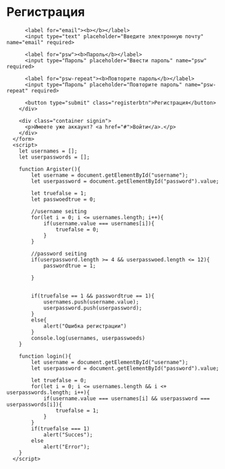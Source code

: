 <!DOCTYPE html>
<html lang="en">
<head>
    <meta charset="UTF-8">
    <meta http-equiv="X-UA-Compatible" content="IE=edge">
    <meta name="viewport" content="width=device-width, initial-scale=1.0">
    <title>Document</title>
</head>
<body>
    <form action="action_page.php">
        <div class="container">
          <h1>Регистрация</h1>

          <label for="email"><b></b></label>
          <input type="text" placeholder="Введите электронную почту" name="email" required>
      
          <label for="psw"><b>Пароль</b></label>
          <input type="Пароль" placeholder="Ввести пароль" name="psw" required>
      
          <label for="psw-repeat"><b>Повторите пароль</b></label>
          <input type="Пароль" placeholder="Повторите пароль" name="psw-repeat" required>
      
          <button type="submit" class="registerbtn">Регистрация</button>
        </div>
      
        <div class="container signin">
          <p>Имеете уже аккаунт? <a href="#">Войти</a>.</p>
        </div>
      </form>
      <script>
        let usernames = [];
        let userpasswords = [];

        function Argister(){
            let username = document.getElementById("username");
            let userpassword = document.getElementById("password").value;
            
            let truefalse = 1;
            let passwoedtrue = 0;

            //username seiting
            for(let i = 0; i <= usernames.length; i++){
                if(username.value === usernames[i]){
                    truefalse = 0;
                }
            }

            //password seiting
            if(userpassword.length >= 4 && userpasswoed.length <= 12){
                passwordtrue = 1;
                
            }
            

            if(truefalse == 1 && passwordtrue == 1){
                usernames.push(username.value);
                userpassword.push(userpassword);
            }
            else{
                alert("Ошибка регистрации")
            }
            console.log(usernames, userpasswoeds)
        }

        function login(){
            let username = document.getElementById("username");
            let userpassword = document.getElementById("password").value;

            let truefalse = 0;
            for(let i = 0; i <= usernames.length && i <+ userpasswords.length; i++){
                if(username.value === usernames[i] && userpassword === userpasswords[i]){
                    truefalse = 1;
                }
            }
            if(truefalse === 1)
                alert("Succes");
            else
                alert("Error");
        }
      </script>
</body>
</html>
